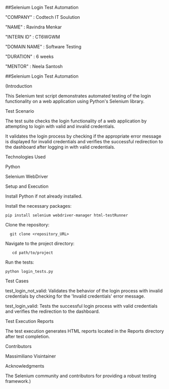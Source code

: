 ##Selenium Login Test Automation

"COMPANY" : Codtech IT Soulution

"NAME" : Ravindra Menkar

"INTERN ID" : CT6WGWM

"DOMAIN NAME" : Software Testing

"DURATION" : 6 weeks

"MENTOR" : Neela Santosh

 ##Selenium Login Test Automation

(Introduction

This Selenium test script demonstrates automated testing of the login functionality on a web application using Python's Selenium library.

Test Scenario

The test suite checks the login functionality of a web application by attempting to login with valid and invalid credentials.

It validates the login process by checking if the appropriate error message is displayed for invalid credentials and verifies the successful redirection to the dashboard after logging in with valid credentials.

Technologies Used

Python

Selenium WebDriver

Setup and Execution

Install Python if not already installed.

Install the necessary packages:

    pip install selenium webdriver-manager html-testRunner

Clone the repository:

      git clone <repository_URL>

Navigate to the project directory:

       cd path/to/project

Run the tests:

    python login_tests.py

Test Cases

test_login_not_valid: Validates the behavior of the login process with invalid credentials by checking for the 'Invalid credentials' error message.

test_login_valid: Tests the successful login process with valid credentials and verifies the redirection to the dashboard.

Test Execution Reports

The test execution generates HTML reports located in the Reports directory after test completion.

Contributors

Massimiliano Visintainer

Acknowledgments

The Selenium community and contributors for providing a robust testing framework.)
